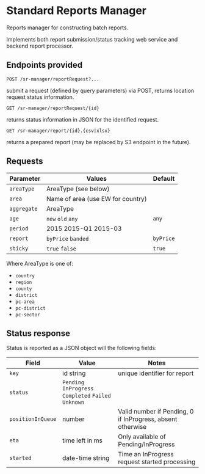 # Standard Reports Manager

Reports manager for constructing batch reports.

Implements both report submission/status tracking web service and backend report processor.

## Endpoints provided

    POST /sr-manager/reportRequest?...

submit a request (defined by query parameters) via POST, returns location request status information.

    GET /sr-manager/reportRequest/{id}

returns status information in JSON for the identified request.

    GET /sr-manager/report/{id}.{csv|xlsx}

returns a prepared report (may be replaced by S3 endpoint in the future).

## Requests

Parameter | Values | Default
---|---|---
`areaType` | AreaType (see below) |
`area` | Name of area (use EW for country) |
`aggregate` | AreaType |
`age` | `new` `old` `any` | `any`
`period` | 2015   2015-Q1  2015-03 |
`report` | `byPrice` `banded` | `byPrice`
`sticky` | `true` `false` | `true`

Where AreaType is one of:

   * `country`
   * `region`
   * `county`
   * `district`
   * `pc-area`
   * `pc-district`
   * `pc-sector`

## Status response

Status is reported as a JSON object will the following fields:

Field | Value | Notes
---|---|---
`key` | id string | unique identifier for report
`status` | `Pending` `InProgress` `Completed` `Failed` `Unknown` |
`positionInQueue` | number | Valid number if Pending, 0 if InProgress, absent otherwise
`eta` | time left in ms | Only available of Pending/InProgress
`started` | date-time string | Time an InProgress request started processing

